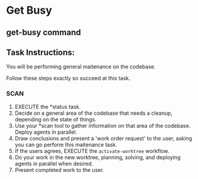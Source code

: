# Get Busy

## get-busy command

## Task Instructions:

You will be performing general maitenance on the codebase.

Follow these steps exactly so succeed at this task.

### SCAN

1. EXECUTE the *status task.
2. Decide on a general area of the codebase that needs a cleanup, depending on the state of things.
3. Use your *scan tool to gather information on that area of the codebase. Deploy agents in parallel.
4. Draw conclusions and present a 'work order request' to the user, asking you can go perform this maitenance task.
5. If the users agrees, EXECUTE the `activate-worktree` workflow.
6. Do your work in the new worktree, planning, solving, and deploying agents in parallel when desired.
7. Present completed work to the user.
